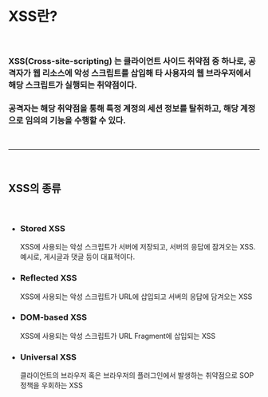 # **XSS란?**

<br>

### **XSS(Cross-site-scripting)** 는 클라이언트 사이드 취약점 중 하나로, 공격자가 **웹 리소스에 악성 스크립트를 삽입**해 타 사용자의 웹 브라우저에서 해당 스크립트가 실행되는 취약점이다.

### 공격자는 해당 취약점을 통해 특정 계정의 세션 정보를 탈취하고, 해당 계정으로 임의의 기능을 수행할 수 있다.

<br>

- - -

<br>

## **XSS의 종류**

<br>

* ### **Stored XSS**
  XSS에 사용되는 악성 스크립트가 서버에 저장되고, 서버의 응답에 잠겨오는 XSS. 예시로, 게시글과 댓글 등이 대표적이다.
  <br>

* ### **Reflected XSS**
  XSS에 사용되는 악성 스크립트가 URL에 삽입되고 서버의 응답에 담겨오는 XSS
  <br>

* ### **DOM-based XSS**
  XSS에 사용되는 악성 스크립트가 URL Fragment에 삽입되는 XSS
  <br>

* ### **Universal XSS**
  클라이언트의 브라우저 혹은 브라우저의 플러그인에서 발생하는 취약점으로 SOP 정책을 우회하는 XSS

  